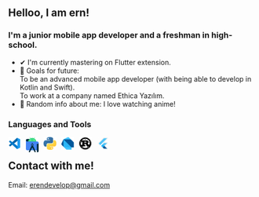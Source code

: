 ## Helloo, I am ern!

### I'm a junior mobile app developer and a freshman in high-school.
- ✔ I'm currently mastering on Flutter extension.
- 🎯 Goals for future:<br>
    To be an advanced mobile app developer (with being able to develop in Kotlin and Swift).<br>
    To work at a company named Ethica Yazılım.
- 👀 Random info about me: I love watching anime!
### Languages and Tools
[<img align="left" alt="Visual Studio Code" width="26px" src="./img/vscode.png" style="padding-right:10px;"/>][vscode_route]
[<img align="left" alt="Android Studio" width="26px" src="./img/android-studio.png" style="padding-right:10px;"/>][androidstudio_route]
[<img align="left" alt="Python" width="26px" src="./img/python.png" style="padding-right:10px;"/>][route]
[<img align="left" alt="Dart" width="26px" src="./img/dart.png" style="padding-right:10px;"/>][route]
[<img align="left" alt="Rust" width="26px" src="./img/rust.png" style="padding-right:10px;"/>][route]
[<img align="left" alt="Flutter" width="26px" src="./img/flutter.png" style="padding-right:10px;"/>][flutter_route]
<br>


## Contact with me!
 Email: erendevelop@gmail.com
 

[route]: https://github.com/ernkedy/tum-kodlarim
[flutter_route]: https://github.com/ernkedy/itu_mtal_mesajlasma
[vscode_route]: https://code.visualstudio.com/
[androidstudio_route]: https://developer.android.com/studio